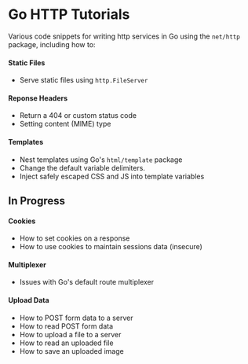 Go HTTP Tutorials
=================

Various code snippets for writing http services in Go using the `net/http` package, including how to:


#### Static Files

* Serve static files using `http.FileServer`


#### Reponse Headers

* Return a 404 or custom status code
* Setting content (MIME) type


#### Templates

* Nest templates using Go's `html/template` package
* Change the default variable delimiters.
* Inject safely escaped CSS and JS into template variables


In Progress
-----------

#### Cookies

* How to set cookies on a response
* How to use cookies to maintain sessions data (insecure)


#### Multiplexer

* Issues with Go's default route multiplexer 


#### Upload Data

* How to POST form data to a server 
* How to read POST form data
* How to upload a file to a server
* How to read an uploaded file
* How to save an uploaded image